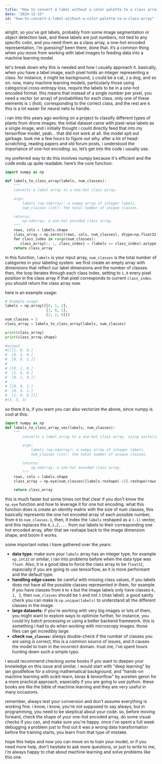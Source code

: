```yaml
---
title: "How to convert a label without a color palette to a class array?"
date: "2024-12-15"
id: "how-to-convert-a-label-without-a-color-palette-to-a-class-array"
---
```


alright, so you've got labels, probably from some image segmentation or object detection task, and these labels are just numbers, not tied to any specific color, and you need them as a class array, a one-hot encoded representation, i'm guessing? been there, done that. it’s a common thing when you move from working with label images to feeding data into a machine learning model.

let's break down why this is needed and how i usually approach it. basically, when you have a label image, each pixel holds an integer representing a class. for instance, `0` might be background, `1` could be a cat, `2` a dog, and so on. now, many machine learning models, particularly those using categorical cross-entropy loss, require the labels to be in a one-hot encoded format. this means that instead of a single number per pixel, you need a vector (or array) of probabilities for each class. only one of these elements is `1` (hot), corresponding to the correct class, and the rest are `0`. this is a lot easier for neural nets to handle.

i ran into this years ago working on a project to classify different types of plants from drone images. the initial dataset came with pixel-wise labels as a single image, and i initially thought i could directly feed that into my tensorflow model, yeah... that did not work at all. the model spit out garbage. took me a few hours to figure out why. after a lot of head-scratching, reading papers and old forum posts, i understood the importance of one-hot encoding. so, let’s get into the code i usually use.

my preferred way to do this involves numpy because it's efficient and the code ends up quite readable. here’s the core function:

```python
import numpy as np

def labels_to_class_array(labels, num_classes):
    """
    converts a label array to a one-hot class array.

    args:
        labels (np.ndarray): a numpy array of integer labels.
        num_classes (int): the total number of unique classes.

    returns:
        np.ndarray: a one-hot encoded class array.
    """
    rows, cols = labels.shape
    class_array = np.zeros((rows, cols, num_classes), dtype=np.float32)
    for class_index in range(num_classes):
       class_array[:, :, class_index] = (labels == class_index).astype(np.float32)
    return class_array
```

in this function, `labels` is your input array, `num_classes` is the total number of categories in your labeling system. we first create an empty array with dimensions that reflect our label dimensions and the number of classes. then, the loop iterates through each class index, setting to `1.0` every pixel position in the class array if that pixel corresponds to current `class_index`. you should return the class array now.

here is an example usage:

```python
# Example usage:
labels = np.array([[0, 1, 2],
                   [1, 0, 1],
                   [2, 2, 0]])
num_classes = 3
class_array = labels_to_class_array(labels, num_classes)

print(class_array)
print(class_array.shape)

#output
#[[[1. 0. 0.]
#  [0. 1. 0.]
#  [0. 0. 1.]]
#
# [[0. 1. 0.]
#  [1. 0. 0.]
#  [0. 1. 0.]]
#
# [[0. 0. 1.]
#  [0. 0. 1.]
#  [1. 0. 0.]]]
#(3, 3, 3)
```
so there it is, if you want you can also vectorize the above, since numpy is cool at this:

```python
import numpy as np
def labels_to_class_array_vec(labels, num_classes):
    """
        converts a label array to a one-hot class array. using vectorization

        args:
            labels (np.ndarray): a numpy array of integer labels.
            num_classes (int): the total number of unique classes.

        returns:
            np.ndarray: a one-hot encoded class array.
        """
    rows, cols = labels.shape
    class_array = np.eye(num_classes)[labels.reshape(-1)].reshape(rows, cols, num_classes).astype(np.float32)

    return class_array
```
this is much faster but some times not that clear if you don't know the `np.eye` function and how to leverage it for one hot encoding. what this function does is create an identity matrix with the size of num classes, this basically represents the one hot encoded array of each possible number, from `0` to `num_classes-1`, then, it index the `labels` reshaped as a `(-1)` vector, and this replaces the `0,1,2,...` from our labels to their corresponding one hot encoded array, after that we reshape back to the image dimension shape, and boom it works.

some important notes i have gathered over the years:
*   **data type**: make sure your `labels` array has an integer type, for example `np.int32` or similar, i ran into problems before when the data type was `float`. Also, it is a good idea to force the class array to be `float32`, especially if you are going to use tensorflow, as it is more performant and the default type.
*   **handling edge cases:** be careful with missing class values, if you labels does not have all the possible classes represented in them, for example if you have classes from `0` to `4` but the image labels only have classes `0, 1, 3`, then `num_classes` should be `5` and not `3` (max label). a good sanity check you can make is `np.unique(labels)` to understand all the different classes in the image.
*   **large datasets:** if you're working with very big images or lots of them, you might want to explore ways to optimize further, for instance, you could try batch processing or using a better backend framework. this is something i had to do when working with microscopy images. those files can get incredibly large.
*   **check `num_classes`:** always double-check if the number of classes you are using is correct, this is a common source of issues, and it causes the model to train in the incorrect domain. trust me, i've spent hours hunting down such a simple typo.

i would recommend checking some books if you want to deepen your knowledge on this issue and similar, i would start with "deep learning" by ian goodfellow for a strong mathematical background, and "hands-on machine learning with scikit-learn, keras & tensorflow" by aurelien geron for a more practical approach, especially if you are going to use python. these books are like the bible of machine learning and they are very useful in many occasions.

remember, always test your conversion and don't assume everything is working fine. i know, i know, you're not supposed to say always, but in programming, you need to be skeptical about your code. so, before moving forward, check the shape of your one-hot encoded array, do some visual checks if you can, and make sure you're happy. once i've spent a full week debugging a problem just to find out it was a wrong data transformation before the training starts, you learn from that type of mistake.

hope this helps and now you can move on to train your model, or if you need more help, don't hesitate to ask more questions, or just to write to me, i'm always happy to chat about machine learning and solve problems like this one.
